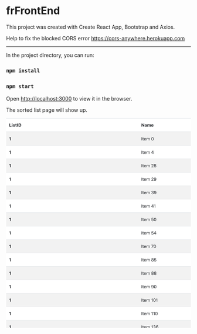 # frFrontEnd

This project was created with Create React App, Bootstrap and Axios.

Help to fix the blocked CORS error https://cors-anywhere.herokuapp.com

---

In the project directory, you can run:

### `npm install`

### `npm start`

Open [http://localhost:3000](http://localhost:3000) to view it in the browser.

The sorted list page will show up.

![List Image](public/SortedList.png)
